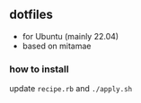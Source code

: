 ## dotfiles
- for Ubuntu (mainly 22.04)
- based on mitamae
### how to install
update `recipe.rb` and `./apply.sh`

